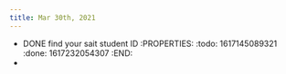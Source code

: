 ```yaml
---
title: Mar 30th, 2021
---
```


- DONE find your sait student ID
:PROPERTIES:
:todo: 1617145089321
:done: 1617232054307
:END:
-

